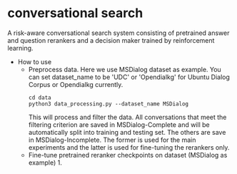# conversational search
A risk-aware conversational search system consisting of pretrained answer and question rerankers and a decision maker trained by reinforcement learning.


* How to use
  * Preprocess data. Here we use MSDialog dataset as example. You can set dataset_name to be 'UDC' or 'Opendialkg' for Ubuntu Dialog Corpus or Opendialkg currently.
    ```
    cd data
    python3 data_processing.py --dataset_name MSDialog
    ```
    This will process and filter the data. All conversations that meet the filtering criterion are saved in MSDialog-Complete and will be automatically split into training and testing set. The others are save in MSDialog-Incomplete. The former is used for the main experiments and the latter is used for fine-tuning the rerankers only.
  * Fine-tune pretrained reranker checkpoints on dataset (MSDialog as example)
    1. 
